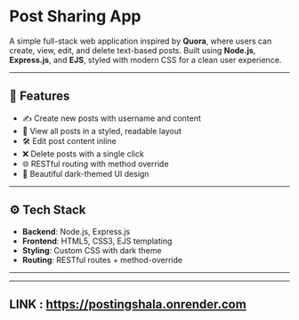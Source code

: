 ﻿#  Post Sharing App

A simple full-stack web application inspired by **Quora**, where users can create, view, edit, and delete text-based posts. Built using **Node.js**, **Express.js**, and **EJS**, styled with modern CSS for a clean user experience.

---

## 🚀 Features

- ✍️ Create new posts with username and content  
- 📄 View all posts in a styled, readable layout  
- 🛠️ Edit post content inline  
- ❌ Delete posts with a single click  
- 🌐 RESTful routing with method override  
- 🎨 Beautiful dark-themed UI design

---

## ⚙️ Tech Stack

- **Backend**: Node.js, Express.js  
- **Frontend**: HTML5, CSS3, EJS templating  
- **Styling**: Custom CSS with dark theme  
- **Routing**: RESTful routes + method-override

---
---
LINK : https://postingshala.onrender.com
---



